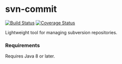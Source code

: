 svn-commit
==========

[![Build Status](https://img.shields.io/travis/anton-johansson/svn-commit/master.svg?style=flat-square)](https://travis-ci.org/anton-johansson/svn-commit)
[![Coverage Status](https://img.shields.io/coveralls/anton-johansson/svn-commit/master.svg?style=flat-square)](https://coveralls.io/github/anton-johansson/svn-commit)

Lightweight tool for managing subversion repositories.


### Requirements

Requires Java 8 or later.
